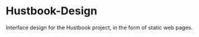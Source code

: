 Hustbook-Design
===============

Interface design for the Hustbook project, in the form of static web pages.
